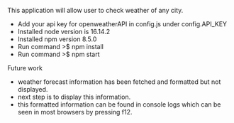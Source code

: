 This application will allow user to check weather of any city.
- Add your api key for openweatherAPI in config.js under config.API_KEY
- Installed node version is 16.14.2
- Installed npm version 8.5.0
- Run command >$ npm install
- Run command >$ npm start

Future work
- weather forecast information has been fetched and formatted but not displayed. 
- next step is to display this information.
- this formatted information can be found in console logs which can be seen in most browsers by pressing f12.